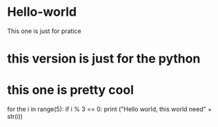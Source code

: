 # Hello-world
This one is just for pratice

# this version is just for the python
# this one is pretty cool
for the i in range(5):
  if i % 3 == 0:
    print ("Hello world, this world need" + str(i))
    

